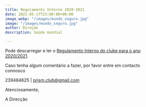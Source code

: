 ```yaml
---
title: Regulamento Interno 2020-2021
date: 2021-05-17T23:00:00+00:00
image_webp: "/images/mundo_seguro.jpg"
image: "/images/mundo_seguro.jpg"
author: Direção
description: Saúde mundial

---
```

Pode descarregar e ler o [Regulamento Interno do clube para o ano 2020/2021](/images/regulamento-interno-para-a-organizacao-das-atividades.pdf "Regulamento Interno do clube para o ano 2020/2021").

Caso tenha algum comentário a fazer, por favor entre em contacto connosco

239484625 | prism.club@gmail.com

Atenciosamente,

A Direcção